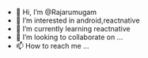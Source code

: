 - 👋 Hi, I’m @Rajarumugam
- 👀 I’m interested in android,reactnative
- 🌱 I’m currently learning reactnative
- 💞️ I’m looking to collaborate on ...
- 📫 How to reach me ...

<!---
Rajarumugam/Rajarumugam is a ✨ special ✨ repository because its `README.md` (this file) appears on your GitHub profile.
You can click the Preview link to take a look at your changes.
--->
